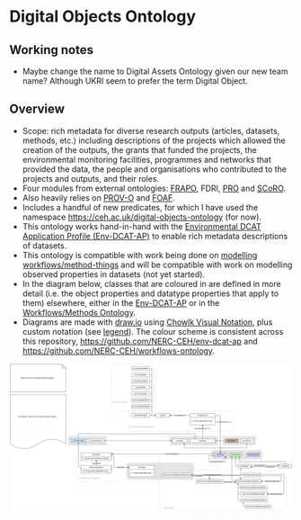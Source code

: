 # Digital Objects Ontology

## Working notes

- Maybe change the name to Digital Assets Ontology given our new team name? Although UKRI seem to prefer the term Digital Object.

## Overview

- Scope: rich metadata for diverse research outputs (articles, datasets, methods, etc.) including descriptions of the projects which allowed the creation of the outputs, the grants that funded the projects, the environmental monitoring facilities, programmes and networks that provided the data, the people and organisations who contributed to the projects and outputs, and their roles.
- Four modules from external ontologies: [FRAPO](https://sparontologies.github.io/frapo/current/frapo.html), FDRI, [PRO](https://sparontologies.github.io/pro/current/pro.html) and [SCoRO](https://sparontologies.github.io/scoro/current/scoro.html).
- Also heavily relies on [PROV-O](https://www.w3.org/TR/prov-o/) and [FOAF](http://xmlns.com/foaf/spec/).
- Includes a handful of new predicates, for which I have used the namespace https://ceh.ac.uk/digital-objects-ontology (for now).
- This ontology works hand-in-hand with the [Environmental DCAT Application Profile (Env-DCAT-AP)](https://github.com/NERC-CEH/env-dcat-ap) to enable rich metadata descriptions of datasets.
- This ontology is compatible with work being done on [modelling workflows/method-things](https://github.com/NERC-CEH/workflows-ontology) and will be compatible with work on modelling observed properties in datasets (not yet started).
- In the diagram below, classes that are coloured in are defined in more detail (i.e. the object properties and datatype properties that apply to them) elsewhere, either in the [Env-DCAT-AP](https://github.com/NERC-CEH/env-dcat-ap) or in the [Workflows/Methods Ontology](https://github.com/NERC-CEH/workflows-ontology).
- Diagrams are made with [draw.io](https://www.drawio.com/) using [Chowlk Visual Notation](https://chowlk.linkeddata.es/notation.html), plus custom notation (see [legend](legend/legend.png)). The colour scheme is consistent across this repository, https://github.com/NERC-CEH/env-dcat-ap and https://github.com/NERC-CEH/workflows-ontology.

![Diagram of the Digital Objects Ontology](ontology/diagrams/digital_objects_ontology.svg)
